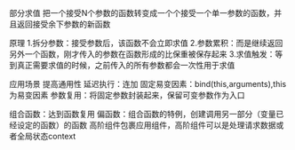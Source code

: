 部分求值
把一个接受N个参数的函数转变成一个个接受一个单一参数的函数，并且返回接受余下参数的新函数

原理
1.拆分参数：接受参数后，该函数不会立即求值
2.参数累积：而是继续返回另外一个函数，刚才传入的参数在函数形成的比保重被保存起来
3.求值触发：等到真正需要求值的时候，之前传入的所有参数都会一次性用于求值


应用场景
提高通用性
延迟执行：连加
固定易变因素：bind(this,arguments),this为易变因素
参数复用：将固定参数封装起来，保留可变参数作为入口

组合函数：达到函数复用
偏函数：组合函数的特例，创建调用另一部分（变量已经设定的函数）的函数
高阶组件包裹应用组件，高阶组件可以是处理请求数据或者全局状态context